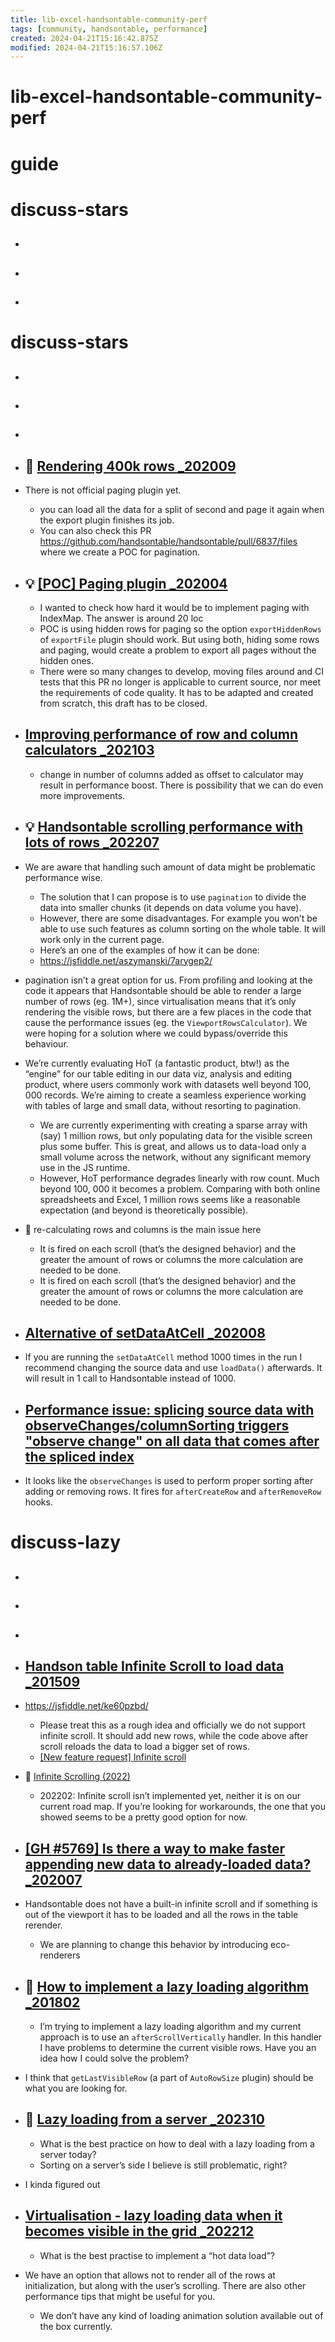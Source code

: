 ```yaml
---
title: lib-excel-handsontable-community-perf
tags: [community, handsontable, performance]
created: 2024-04-21T15:16:42.875Z
modified: 2024-04-21T15:16:57.106Z
---
```


# lib-excel-handsontable-community-perf

# guide

# discuss-stars
- ## 

- ## 

- ## 
# discuss-stars
- ## 

- ## 

- ## 

- ## 🌰 [Rendering 400k rows _202009](https://forum.handsontable.com/t/rendering-400k-rows/4688/7)
- There is not official paging plugin yet.
  - you can load all the data for a split of second and page it again when the export plugin finishes its job.
  - You can also check this PR https://github.com/handsontable/handsontable/pull/6837/files where we create a POC for pagination. 

- ## 💡 [[POC] Paging plugin _202004](https://github.com/handsontable/handsontable/pull/6837)
  - I wanted to check how hard it would be to implement paging with IndexMap. The answer is around 20 loc
  - POC is using hidden rows for paging so the option `exportHiddenRows` of `exportFile` plugin should work. But using both, hiding some rows and paging, would create a problem to export all pages without the hidden ones. 
  - There were so many changes to develop, moving files around and CI tests that this PR no longer is applicable to current source, nor meet the requirements of code quality. It has to be adapted and created from scratch, this draft has to be closed.

- ## [Improving performance of row and column calculators _202103](https://github.com/handsontable/handsontable/issues/7674)
  - change in number of columns added as offset to calculator may result in performance boost. There is possibility that we can do even more improvements.

- ## 💡 [Handsontable scrolling performance with lots of rows _202207](https://forum.handsontable.com/t/handsontable-scrolling-performance-with-lots-of-rows/6270)
- We are aware that handling such amount of data might be problematic performance wise. 
  - The solution that I can propose is to use `pagination` to divide the data into smaller chunks (it depends on data volume you have). 
  - However, there are some disadvantages. For example you won’t be able to use such features as column sorting on the whole table. It will work only in the current page. 
  - Here’s an one of the examples of how it can be done: 
  - https://jsfiddle.net/aszymanski/7arygep2/

- pagination isn’t a great option for us. From profiling and looking at the code it appears that Handsontable should be able to render a large number of rows (eg. 1M+), since virtualisation means that it’s only rendering the visible rows, but there are a few places in the code that cause the performance issues (eg. the `ViewportRowsCalculator`). We were hoping for a solution where we could bypass/override this behaviour.
- We’re currently evaluating HoT (a fantastic product, btw!) as the “engine” for our table editing in our data viz, analysis and editing product, where users commonly work with datasets well beyond 100, 000 records. We’re aiming to create a seamless experience working with tables of large and small data, without resorting to pagination.
  - We are currently experimenting with creating a sparse array with (say) 1 million rows, but only populating data for the visible screen plus some buffer. This is great, and allows us to data-load only a small volume across the network, without any significant memory use in the JS runtime.
  - However, HoT performance degrades linearly with row count. Much beyond 100, 000 it becomes a problem. Comparing with both online spreadsheets and Excel, 1 million rows seems like a reasonable expectation (and beyond is theoretically possible).
- 🐛 re-calculating rows and columns is the main issue here 
  - It is fired on each scroll (that’s the designed behavior) and the greater the amount of rows or columns the more calculation are needed to be done.
  - It is fired on each scroll (that’s the designed behavior) and the greater the amount of rows or columns the more calculation are needed to be done.

- ## [Alternative of setDataAtCell  _202008](https://forum.handsontable.com/t/alternative-of-setdataatcell/4641)
- If you are running the `setDataAtCell` method 1000 times in the run I recommend changing the source data and use `loadData()` afterwards. It will result in 1 call to Handsontable instead of 1000.

- ## [Performance issue: splicing source data with observeChanges/columnSorting triggers "observe change" on all data that comes after the spliced index ](https://github.com/handsontable/handsontable/issues/5274)
- It looks like the `observeChanges` is used to perform proper sorting after adding or removing rows. It fires for `afterCreateRow` and `afterRemoveRow` hooks.

# discuss-lazy
- ## 

- ## 

- ## 

- ## [Handson table Infinite Scroll to load data _201509](https://github.com/handsontable/handsontable/issues/2784)
- https://jsfiddle.net/ke60pzbd/
  - Please treat this as a rough idea and officially we do not support infinite scroll. It should add new rows, while the code above after scroll reloads the data to load a bigger set of rows.
  - [[New feature request] Infinite scroll  ](https://github.com/handsontable/handsontable/discussions/7866)

- 🌰 [Infinite Scrolling (2022) ](https://forum.handsontable.com/t/infinite-scrolling-2022/5936)
  - 202202: Infinite scroll isn’t implemented yet, neither it is on our current road map. If you’re looking for workarounds, the one that you showed seems to be a pretty good option for now.

- ## [[GH #5769] Is there a way to make faster appending new data to already-loaded data? _202007](https://forum.handsontable.com/t/gh-5769-is-there-a-way-to-make-faster-appending-new-data-to-already-loaded-data/4516/3)
- Handsontable does not have a built-in infinite scroll and if something is out of the viewport it has to be loaded and all the rows in the table rerender.
  - We are planning to change this behavior by introducing eco-renderers

- ## 🌰 [How to implement a lazy loading algorithm _201802](https://forum.handsontable.com/t/how-to-implement-a-lazy-loading-algorithm/1828)
  - I’m trying to implement a lazy loading algorithm and my current approach is to use an `afterScrollVertically` handler. In this handler I have problems to determine the current visible rows. Have you an idea how I could solve the problem?

- I think that `getLastVisibleRow` (a part of `AutoRowSize` plugin) should be what you are looking for.

- ## 🌰 [Lazy loading from a server _202310](https://forum.handsontable.com/t/lazy-loading-from-a-server/7171)
  - What is the best practice on how to deal with a lazy loading from a server today?
  - Sorting on a server’s side I believe is still problematic, right?

- I kinda figured out

- ## [Virtualisation - lazy loading data when it becomes visible in the grid _202212](https://forum.handsontable.com/t/virtualisation-lazy-loading-data-when-it-becomes-visible-in-the-grid/6643)
  - What is the best practise to implement a “hot data load”?

- We have an option that allows not to render all of the rows at initialization, but along with the user’s scrolling. There are also other performance tips that might be useful for you.
  - We don’t have any kind of loading animation solution available out of the box currently.
